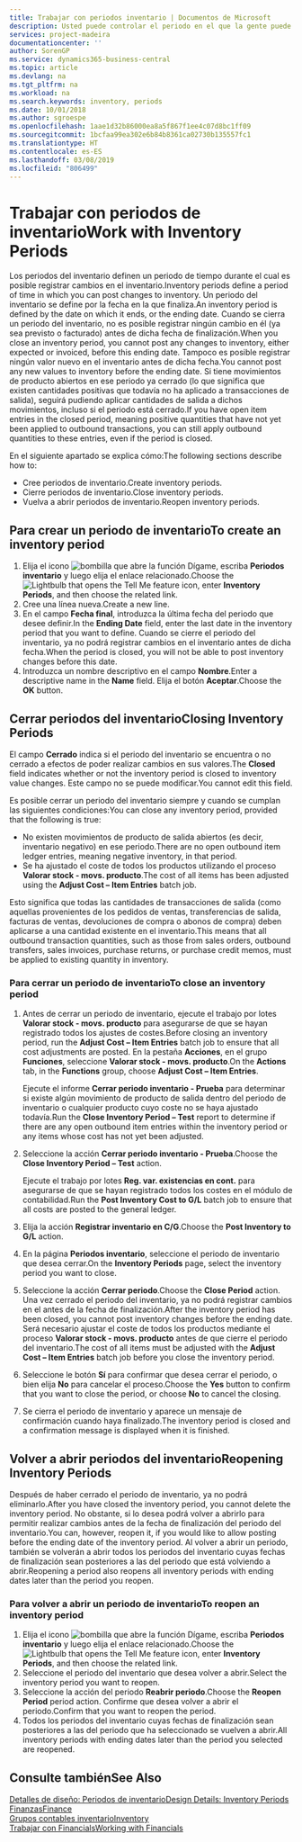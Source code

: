 ```yaml
---
title: Trabajar con periodos inventario | Documentos de Microsoft
description: Usted puede controlar el periodo en el que la gente puede registrar cambios en el inventario mediante la definición de periodos de inventario.
services: project-madeira
documentationcenter: ''
author: SorenGP
ms.service: dynamics365-business-central
ms.topic: article
ms.devlang: na
ms.tgt_pltfrm: na
ms.workload: na
ms.search.keywords: inventory, periods
ms.date: 10/01/2018
ms.author: sgroespe
ms.openlocfilehash: 1aae1d32b86000ea8a5f867f1ee4c07d8bc1ff09
ms.sourcegitcommit: 1bcfaa99ea302e6b84b8361ca02730b135557fc1
ms.translationtype: HT
ms.contentlocale: es-ES
ms.lasthandoff: 03/08/2019
ms.locfileid: "806499"
---
```

# <a name="work-with-inventory-periods"></a><span data-ttu-id="82e58-103">Trabajar con periodos de inventario</span><span class="sxs-lookup"><span data-stu-id="82e58-103">Work with Inventory Periods</span></span>
<span data-ttu-id="82e58-104">Los periodos del inventario definen un periodo de tiempo durante el cual es posible registrar cambios en el inventario.</span><span class="sxs-lookup"><span data-stu-id="82e58-104">Inventory periods define a period of time in which you can post changes to inventory.</span></span> <span data-ttu-id="82e58-105">Un periodo del inventario se define por la fecha en la que finaliza.</span><span class="sxs-lookup"><span data-stu-id="82e58-105">An inventory period is defined by the date on which it ends, or the ending date.</span></span> <span data-ttu-id="82e58-106">Cuando se cierra un periodo del inventario, no es posible registrar ningún cambio en él (ya sea previsto o facturado) antes de dicha fecha de finalización.</span><span class="sxs-lookup"><span data-stu-id="82e58-106">When you close an inventory period, you cannot post any changes to inventory, either expected or invoiced, before this ending date.</span></span> <span data-ttu-id="82e58-107">Tampoco es posible registrar ningún valor nuevo en el inventario antes de dicha fecha.</span><span class="sxs-lookup"><span data-stu-id="82e58-107">You cannot post any new values to inventory before the ending date.</span></span> <span data-ttu-id="82e58-108">Si tiene movimientos de producto abiertos en ese periodo ya cerrado (lo que significa que existen cantidades positivas que todavía no ha aplicado a transacciones de salida), seguirá pudiendo aplicar cantidades de salida a dichos movimientos, incluso si el periodo está cerrado.</span><span class="sxs-lookup"><span data-stu-id="82e58-108">If you have open item entries in the closed period, meaning positive quantities that have not yet been applied to outbound transactions, you can still apply outbound quantities to these entries, even if the period is closed.</span></span>  

<span data-ttu-id="82e58-109">En el siguiente apartado se explica cómo:</span><span class="sxs-lookup"><span data-stu-id="82e58-109">The following sections describe how to:</span></span>  

* <span data-ttu-id="82e58-110">Cree periodos de inventario.</span><span class="sxs-lookup"><span data-stu-id="82e58-110">Create inventory periods.</span></span>  
* <span data-ttu-id="82e58-111">Cierre periodos de inventario.</span><span class="sxs-lookup"><span data-stu-id="82e58-111">Close inventory periods.</span></span>  
* <span data-ttu-id="82e58-112">Vuelva a abrir periodos de inventario.</span><span class="sxs-lookup"><span data-stu-id="82e58-112">Reopen inventory periods.</span></span>  

## <a name="to-create-an-inventory-period"></a><span data-ttu-id="82e58-113">Para crear un periodo de inventario</span><span class="sxs-lookup"><span data-stu-id="82e58-113">To create an inventory period</span></span>  
1. <span data-ttu-id="82e58-114">Elija el icono ![bombilla que abre la función Dígame](media/ui-search/search_small.png "Dígame que desea hacer"), escriba **Periodos inventario** y luego elija el enlace relacionado.</span><span class="sxs-lookup"><span data-stu-id="82e58-114">Choose the ![Lightbulb that opens the Tell Me feature](media/ui-search/search_small.png "Tell me what you want to do") icon, enter **Inventory Periods**, and then choose the related link.</span></span>  
2. <span data-ttu-id="82e58-115">Cree una línea nueva.</span><span class="sxs-lookup"><span data-stu-id="82e58-115">Create a new line.</span></span>  
3. <span data-ttu-id="82e58-116">En el campo **Fecha final**, introduzca la última fecha del periodo que desee definir.</span><span class="sxs-lookup"><span data-stu-id="82e58-116">In the **Ending Date** field, enter the last date in the inventory period that you want to define.</span></span> <span data-ttu-id="82e58-117">Cuando se cierre el periodo del inventario, ya no podrá registrar cambios en el inventario antes de dicha fecha.</span><span class="sxs-lookup"><span data-stu-id="82e58-117">When the period is closed, you will not be able to post inventory changes before this date.</span></span>  
4. <span data-ttu-id="82e58-118">Introduzca un nombre descriptivo en el campo **Nombre**.</span><span class="sxs-lookup"><span data-stu-id="82e58-118">Enter a descriptive name in the **Name** field.</span></span> <span data-ttu-id="82e58-119">Elija el botón **Aceptar**.</span><span class="sxs-lookup"><span data-stu-id="82e58-119">Choose the **OK** button.</span></span>  

## <a name="closing-inventory-periods"></a><span data-ttu-id="82e58-120">Cerrar periodos del inventario</span><span class="sxs-lookup"><span data-stu-id="82e58-120">Closing Inventory Periods</span></span>  
<span data-ttu-id="82e58-121">El campo **Cerrado** indica si el periodo del inventario se encuentra o no cerrado a efectos de poder realizar cambios en sus valores.</span><span class="sxs-lookup"><span data-stu-id="82e58-121">The **Closed** field indicates whether or not the inventory period is closed to inventory value changes.</span></span> <span data-ttu-id="82e58-122">Este campo no se puede modificar.</span><span class="sxs-lookup"><span data-stu-id="82e58-122">You cannot edit this field.</span></span>  

<span data-ttu-id="82e58-123">Es posible cerrar un periodo del inventario siempre y cuando se cumplan las siguientes condiciones:</span><span class="sxs-lookup"><span data-stu-id="82e58-123">You can close any inventory period, provided that the following is true:</span></span>  

* <span data-ttu-id="82e58-124">No existen movimientos de producto de salida abiertos (es decir, inventario negativo) en ese periodo.</span><span class="sxs-lookup"><span data-stu-id="82e58-124">There are no open outbound item ledger entries, meaning negative inventory, in that period.</span></span>  
* <span data-ttu-id="82e58-125">Se ha ajustado el coste de todos los productos utilizando el proceso **Valorar stock - movs. producto**.</span><span class="sxs-lookup"><span data-stu-id="82e58-125">The cost of all items has been adjusted using the **Adjust Cost – Item Entries** batch job.</span></span>  

<span data-ttu-id="82e58-126">Esto significa que todas las cantidades de transacciones de salida (como aquellas provenientes de los pedidos de ventas, transferencias de salida, facturas de ventas, devoluciones de compra o abonos de compra) deben aplicarse a una cantidad existente en el inventario.</span><span class="sxs-lookup"><span data-stu-id="82e58-126">This means that all outbound transaction quantities, such as those from sales orders, outbound transfers, sales invoices, purchase returns, or purchase credit memos, must be applied to existing quantity in inventory.</span></span>  

### <a name="to-close-an-inventory-period"></a><span data-ttu-id="82e58-127">Para cerrar un periodo de inventario</span><span class="sxs-lookup"><span data-stu-id="82e58-127">To close an inventory period</span></span>  
1. <span data-ttu-id="82e58-128">Antes de cerrar un periodo de inventario, ejecute el trabajo por lotes **Valorar stock - movs. producto** para asegurarse de que se hayan registrado todos los ajustes de costes.</span><span class="sxs-lookup"><span data-stu-id="82e58-128">Before closing an inventory period, run the **Adjust Cost – Item Entries** batch job to ensure that all cost adjustments are posted.</span></span> <span data-ttu-id="82e58-129">En la pestaña **Acciones**, en el grupo **Funciones**, seleccione **Valorar stock - movs. producto**.</span><span class="sxs-lookup"><span data-stu-id="82e58-129">On the **Actions** tab, in the **Functions** group, choose **Adjust Cost – Item Entries**.</span></span>  

     <span data-ttu-id="82e58-130">Ejecute el informe **Cerrar periodo inventario - Prueba** para determinar si existe algún movimiento de producto de salida dentro del periodo de inventario o cualquier producto cuyo coste no se haya ajustado todavía.</span><span class="sxs-lookup"><span data-stu-id="82e58-130">Run the **Close Inventory Period – Test** report to determine if there are any open outbound item entries within the inventory period or any items whose cost has not yet been adjusted.</span></span>  
2. <span data-ttu-id="82e58-131">Seleccione la acción **Cerrar periodo inventario - Prueba**.</span><span class="sxs-lookup"><span data-stu-id="82e58-131">Choose the **Close Inventory Period – Test** action.</span></span>  

     <span data-ttu-id="82e58-132">Ejecute el trabajo por lotes **Reg. var. existencias en cont.** para asegurarse de que se hayan registrado todos los costes en el módulo de contabilidad.</span><span class="sxs-lookup"><span data-stu-id="82e58-132">Run the **Post Inventory Cost to G/L** batch job to ensure that all costs are posted to the general ledger.</span></span>  
3. <span data-ttu-id="82e58-133">Elija la acción **Registrar inventario en C/G**.</span><span class="sxs-lookup"><span data-stu-id="82e58-133">Choose the **Post Inventory to G/L** action.</span></span>  
4. <span data-ttu-id="82e58-134">En la página **Periodos inventario**, seleccione el periodo de inventario que desea cerrar.</span><span class="sxs-lookup"><span data-stu-id="82e58-134">On the **Inventory Periods** page, select the inventory period you want to close.</span></span>  
5. <span data-ttu-id="82e58-135">Seleccione la acción **Cerrar periodo**.</span><span class="sxs-lookup"><span data-stu-id="82e58-135">Choose the **Close Period** action.</span></span> <span data-ttu-id="82e58-136">Una vez cerrado el periodo del inventario, ya no podrá registrar cambios en el antes de la fecha de finalización.</span><span class="sxs-lookup"><span data-stu-id="82e58-136">After the inventory period has been closed, you cannot post inventory changes before the ending date.</span></span> <span data-ttu-id="82e58-137">Será necesario ajustar el coste de todos los productos mediante el proceso **Valorar stock - movs. producto** antes de que cierre el periodo del inventario.</span><span class="sxs-lookup"><span data-stu-id="82e58-137">The cost of all items must be adjusted with the **Adjust Cost – Item Entries** batch job before you close the inventory period.</span></span>  
6. <span data-ttu-id="82e58-138">Seleccione le botón **Sí** para confirmar que desea cerrar el periodo, o bien elija **No** para cancelar el proceso.</span><span class="sxs-lookup"><span data-stu-id="82e58-138">Choose the **Yes** button to confirm that you want to close the period, or choose **No** to cancel the closing.</span></span>  
7. <span data-ttu-id="82e58-139">Se cierra el periodo de inventario y aparece un mensaje de confirmación cuando haya finalizado.</span><span class="sxs-lookup"><span data-stu-id="82e58-139">The inventory period is closed and a confirmation message is displayed when it is finished.</span></span>  

## <a name="reopening-inventory-periods"></a><span data-ttu-id="82e58-140">Volver a abrir periodos del inventario</span><span class="sxs-lookup"><span data-stu-id="82e58-140">Reopening Inventory Periods</span></span>  
<span data-ttu-id="82e58-141">Después de haber cerrado el periodo de inventario, ya no podrá eliminarlo.</span><span class="sxs-lookup"><span data-stu-id="82e58-141">After you have closed the inventory period, you cannot delete the inventory period.</span></span> <span data-ttu-id="82e58-142">No obstante, si lo desea podrá volver a abrirlo para permitir realizar cambios antes de la fecha de finalización del periodo del inventario.</span><span class="sxs-lookup"><span data-stu-id="82e58-142">You can, however, reopen it, if you would like to allow posting before the ending date of the inventory period.</span></span> <span data-ttu-id="82e58-143">Al volver a abrir un periodo, también se volverán a abrir todos los periodos del inventario cuyas fechas de finalización sean posteriores a las del periodo que está volviendo a abrir.</span><span class="sxs-lookup"><span data-stu-id="82e58-143">Reopening a period also reopens all inventory periods with ending dates later than the period you reopen.</span></span>  

### <a name="to-reopen-an-inventory-period"></a><span data-ttu-id="82e58-144">Para volver a abrir un periodo de inventario</span><span class="sxs-lookup"><span data-stu-id="82e58-144">To reopen an inventory period</span></span>  
1. <span data-ttu-id="82e58-145">Elija el icono ![bombilla que abre la función Dígame](media/ui-search/search_small.png "Dígame que desea hacer"), escriba **Periodos inventario** y luego elija el enlace relacionado.</span><span class="sxs-lookup"><span data-stu-id="82e58-145">Choose the ![Lightbulb that opens the Tell Me feature](media/ui-search/search_small.png "Tell me what you want to do") icon, enter **Inventory Periods**, and then choose the related link.</span></span>  
2. <span data-ttu-id="82e58-146">Seleccione el periodo del inventario que desea volver a abrir.</span><span class="sxs-lookup"><span data-stu-id="82e58-146">Select the inventory period you want to reopen.</span></span>  
3. <span data-ttu-id="82e58-147">Seleccione la acción del periodo **Reabrir periodo**.</span><span class="sxs-lookup"><span data-stu-id="82e58-147">Choose the **Reopen Period** period action.</span></span> <span data-ttu-id="82e58-148">Confirme que desea volver a abrir el periodo.</span><span class="sxs-lookup"><span data-stu-id="82e58-148">Confirm that you want to reopen the period.</span></span>  
4. <span data-ttu-id="82e58-149">Todos los periodos del inventario cuyas fechas de finalización sean posteriores a las del periodo que ha seleccionado se vuelven a abrir.</span><span class="sxs-lookup"><span data-stu-id="82e58-149">All inventory periods with ending dates later than the period you selected are reopened.</span></span>  

## <a name="see-also"></a><span data-ttu-id="82e58-150">Consulte también</span><span class="sxs-lookup"><span data-stu-id="82e58-150">See Also</span></span>  
[<span data-ttu-id="82e58-151">Detalles de diseño: Periodos de inventario</span><span class="sxs-lookup"><span data-stu-id="82e58-151">Design Details: Inventory Periods</span></span>](design-details-inventory-periods.md)  
[<span data-ttu-id="82e58-152">Finanzas</span><span class="sxs-lookup"><span data-stu-id="82e58-152">Finance</span></span>](finance.md)  
[<span data-ttu-id="82e58-153">Grupos contables inventario</span><span class="sxs-lookup"><span data-stu-id="82e58-153">Inventory</span></span>](inventory-manage-inventory.md)  
[<span data-ttu-id="82e58-154">Trabajar con Financials</span><span class="sxs-lookup"><span data-stu-id="82e58-154">Working with Financials</span></span>](ui-work-product.md)

